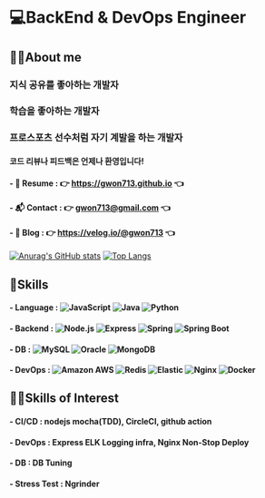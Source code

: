 # 💻BackEnd & DevOps Engineer 
## 💁‍♂️About me
### 지식 공유를 좋아하는 개발자
### 학습을 좋아하는 개발자
### 프로스포츠 선수처럼 자기 계발을 하는 개발자
#### 코드 리뷰나 피드백은 언제나 환영입니다!
#### - 📑 Resume : 👉 https://gwon713.github.io 👈
#### - 📬 Contact : 👉 gwon713@gmail.com 👈
#### - 📖 Blog : 👉 https://velog.io/@gwon713 👈
[![Anurag's GitHub stats](https://github-readme-stats.vercel.app/api?username=gwon713&show_icons=true&theme=highcontrast)](https://github.com/gwon713/github-readme-stats) 
[![Top Langs](https://github-readme-stats.vercel.app/api/top-langs/?username=gwon713&layout=compact&theme=highcontrast)](https://github.com/gwon713/github-readme-stats)
## 🌟Skills
#### - Language : <img alt="JavaScript" src ="https://img.shields.io/badge/​-JavaScript-F7DF1E.svg?style=flat-square&logo=JavaScript&logoColor=F7DF1E"/> <img alt="Java" src ="https://img.shields.io/badge/​-Java-007396.svg?style=flat-square&logo=Java&logoColor=white"/> <img alt="Python" src ="https://img.shields.io/badge/​-Python-3776AB.svg?style=flat-square&logo=Python&logoColor=white"/>
#### - Backend : <img alt="Node.js" src ="https://img.shields.io/badge/​-Node js-339933.svg?style=flat-square&logo=Node.js&logoColor=white"/> <img alt="Express" src ="https://img.shields.io/badge/​-Express-379933.svg?style=flat-square&logo=Express&logoColor=white"/> <img alt="Spring" src ="https://img.shields.io/badge/​-Spring-6DB33F.svg?style=flat-square&logo=Spring&logoColor=white"/> <img alt="Spring Boot" src ="https://img.shields.io/badge/​-Spring Boot-6DB33F.svg?style=flat-square&logo=SpringBoot&logoColor=white"/>
#### - DB : <img alt="MySQL" src ="https://img.shields.io/badge/​-MySQL-4479A1.svg?style=flat-square&logo=MySQL&logoColor=white"/> <img alt="Oracle" src ="https://img.shields.io/badge/​-Oracle-F80000.svg?style=flat-square&logo=Oracle&logoColor=white"/> <img alt="MongoDB" src ="https://img.shields.io/badge/​-MongoDB-47A248.svg?style=flat-square&logo=MongoDB&logoColor=white"/>
#### - DevOps : <img alt="Amazon AWS" src ="https://img.shields.io/badge/​-AWS-232F3E.svg?style=flat-square&logo=AmazonAWS&logoColor=FF9900"/> <img alt="Redis" src ="https://img.shields.io/badge/​-Redis-DC382D.svg?style=flat-square&logo=Redis&logoColor=white"/> <img alt="Elastic" src ="https://img.shields.io/badge/​-ELK-005571.svg?style=flat-square&logo=Elastic&logoColor=white"/> <img alt="Nginx" src ="https://img.shields.io/badge/​-Nginx-009639.svg?style=flat-square&logo=Nginx&logoColor=white"/> <img alt="Docker" src ="https://img.shields.io/badge/​-Docker-2496ED.svg?style=flat-square&logo=Docker&logoColor=white"/>
## 👨‍💻Skills of Interest
#### - CI/CD : nodejs mocha(TDD), CircleCI, github action
#### - DevOps : Express ELK Logging infra, Nginx Non-Stop Deploy
#### - DB : DB Tuning
#### - Stress Test : Ngrinder
